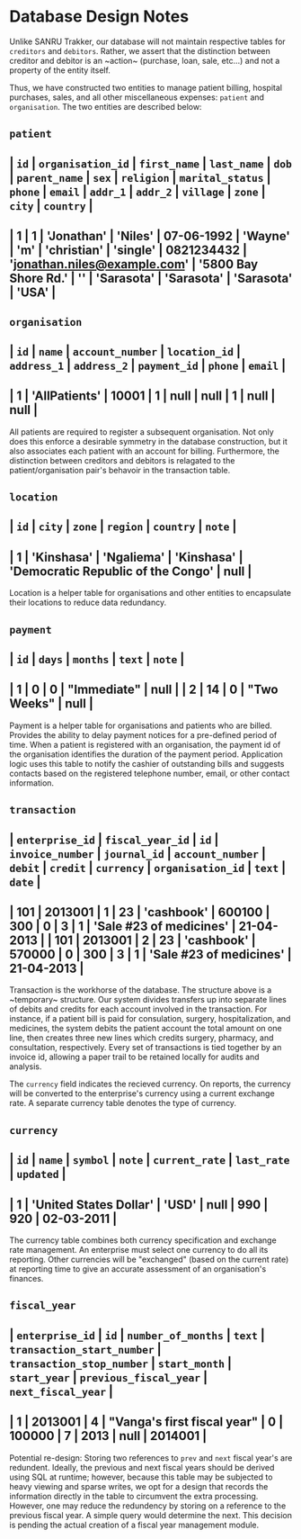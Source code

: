 Database Design Notes
=========================

Unlike SANRU Trakker, our database will not maintain respective tables for `creditors` and `debitors`.
Rather, we assert that the distinction between creditor and debitor is an ~action~ (purchase, loan,
sale, etc...) and not a property of the entity itself.

Thus, we have constructed two entities to manage patient billing, hospital purchases, sales, and all
other miscellaneous expenses: `patient` and `organisation`.  The two entities are described below:

`patient`
----------------------------------------------------------------------------------------------------------------------------------------------------------------------------------------------------------------------------------------------------------------
| `id` | `organisation_id` | `first_name` | `last_name` | `dob`      | `parent_name` | `sex` | `religion`  | `marital_status` | `phone`    | `email`                      | `addr_1`             | `addr_2` | `village`  | `zone`     | `city`     | `country` |
----------------------------------------------------------------------------------------------------------------------------------------------------------------------------------------------------------------------------------------------------------------
| 1    | 1                 | 'Jonathan'   | 'Niles'     | 07-06-1992 | 'Wayne'       | 'm'   | 'christian' | 'single'         | 0821234432 | 'jonathan.niles@example.com' | '5800 Bay Shore Rd.' | ''       | 'Sarasota' | 'Sarasota' | 'Sarasota' | 'USA'     |
----------------------------------------------------------------------------------------------------------------------------------------------------------------------------------------------------------------------------------------------------------------

`organisation`
--------------------------------------------------------------------------------------------------------------------------
| `id` | `name`        | `account_number` | `location_id` | `address_1` | `address_2` | `payment_id` | `phone` | `email` |
--------------------------------------------------------------------------------------------------------------------------
| 1    | 'AllPatients' | 10001            | 1             | null        | null        | 1            | null    | null    |
--------------------------------------------------------------------------------------------------------------------------

All patients are required to register a subsequent organisation.  Not only does this enforce a desirable
symmetry in the database construction, but it also associates each patient with an account for billing.
Furthermore, the distinction between creditors and debitors is relagated to the patient/organisation pair's
behavoir in the transaction table.

`location`
---------------------------------------------------------------------------------------------
| `id` | `city`     | `zone`     | `region`   | `country`                          | `note` |
---------------------------------------------------------------------------------------------
| 1    | 'Kinshasa' | 'Ngaliema' | 'Kinshasa' | 'Democratic Republic of the Congo' | null   |
---------------------------------------------------------------------------------------------

Location is a helper table for organisations and other entities to encapsulate their locations to reduce data 
redundancy.

`payment`
---------------------------------------------------
| `id` | `days` | `months` | `text`      | `note` |
---------------------------------------------------
| 1    | 0      | 0        | "Immediate" | null   |
| 2    | 14     | 0        | "Two Weeks" | null   |
---------------------------------------------------

Payment is a helper table for organisations and patients who are billed.  Provides the ability to delay payment
notices for a pre-defined period of time.  When a patient is registered with an organisation, the payment id of 
the organisation identifies the duration of the payment period.  Application logic uses this table to notify the 
cashier of outstanding bills and suggests contacts based on the registered telephone number, email, or other
contact information.

`transaction`
-----------------------------------------------------------------------------------------------------------------------------------------------------------------------------------------------
| `enterprise_id` | `fiscal_year_id` | `id` | `invoice_number` | `journal_id` | `account_number` | `debit` | `credit` | `currency` | `organisation_id` | `text`                  | `date`     |
-----------------------------------------------------------------------------------------------------------------------------------------------------------------------------------------------
| 101             | 2013001          | 1    | 23               | 'cashbook'   | 600100           | 300     | 0        | 3          | 1                 | 'Sale #23 of medicines' | 21-04-2013 |
| 101             | 2013001          | 2    | 23               | 'cashbook'   | 570000           | 0       | 300      | 3          | 1                 | 'Sale #23 of medicines' | 21-04-2013 |
-----------------------------------------------------------------------------------------------------------------------------------------------------------------------------------------------

Transaction is the workhorse of the database.  The structure above is a ~temporary~ structure.  Our system
divides transfers up into separate lines of debits and credits for each account involved in the transaction.
For instance, if a patient bill is paid for consulation, surgery, hospitalization, and medicines, the system
debits the patient account the total amount on one line, then creates three new lines which credits surgery,
pharmacy, and consultation, respectively.  Every set of transactions is tied together by an invoice id,
allowing a paper trail to be retained locally for audits and analysis.

The `currency` field indicates the recieved currency.  On reports, the currency will be converted to the 
enterprise's currency using a current exchange rate.  A separate currency table denotes the type of currency.

`currency`
-------------------------------------------------------------------------------------------------
| `id` | `name`                 | `symbol` | `note` | `current_rate` | `last_rate` | `updated`  |
-------------------------------------------------------------------------------------------------
| 1    | 'United States Dollar' | 'USD'    | null   | 990            | 920         | 02-03-2011 |
-------------------------------------------------------------------------------------------------

The currency table combines both currency specification and exchange rate management.  An enterprise must
select one currency to do all its reporting.  Other currencies will be "exchanged" (based on the current
rate) at reporting time to give an accurate assessment of an organisation's finances.

`fiscal_year`
----------------------------------------------------------------------------------------------------------------------------------------------------------------------------------------------------------------------
| `enterprise_id` | `id`    | `number_of_months` | `text`                      | `transaction_start_number` | `transaction_stop_number` | `start_month` | `start_year` | `previous_fiscal_year` | `next_fiscal_year` |
----------------------------------------------------------------------------------------------------------------------------------------------------------------------------------------------------------------------
| 1               | 2013001 | 4                  | "Vanga's first fiscal year" | 0                          | 100000                    | 7             | 2013         | null                   | 2014001            |
----------------------------------------------------------------------------------------------------------------------------------------------------------------------------------------------------------------------

Potential re-design: Storing two references to `prev` and `next` fiscal year's are redundent.  Ideally,
the previous and next fiscal years should be derived using SQL at runtime; however, because this table
may be subjected to heavy viewing and sparse writes, we opt for a design that records the information
directly in the table to circumvent the extra processing.  However, one may reduce the redundency by 
storing on a reference to the previous fiscal year.  A simple query would determine the next. This 
decision is pending the actual creation of a fiscal year management module.



